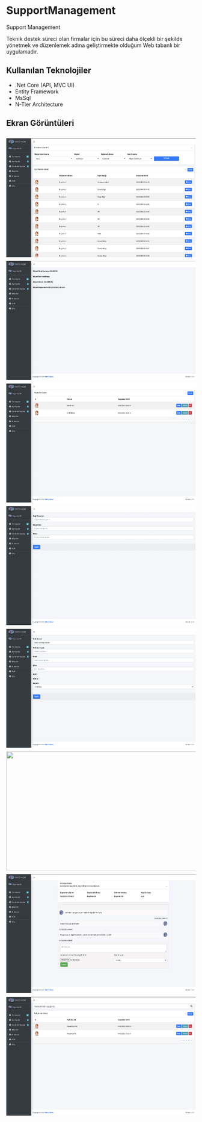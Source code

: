 # SupportManagement
Support Management


Teknik destek süreci olan firmalar için bu süreci daha ölçekli bir şekilde yönetmek ve düzenlemek adına geliştirmekte olduğum Web tabanlı bir uygulamadır.

## Kullanılan Teknolojiler
- .Net Core (API, MVC UI)
- Entity Framework
- MsSql
- N-Tier Architecture


## Ekran Görüntüleri


<img src="https://github.com/busranurok/SupportManagement/blob/main/screenshots/AllTickets.png" width="575" height="316" style="margin-top:10px" align="left" >
<img src="https://github.com/busranurok/SupportManagement/blob/main/screenshots/CustomerDetail.png" width="575" height="316" style="margin-top:10px;" align="left">
<img src="https://github.com/busranurok/SupportManagement/blob/main/screenshots/CustomerList.png" width="575" height="316" style="margin-top:10px;" align="left">
<img src="https://github.com/busranurok/SupportManagement/blob/main/screenshots/InsertCustomer.png" width="575" height="316" style="margin-top:10px;" align="left">
<img src="https://github.com/busranurok/SupportManagement/blob/main/screenshots/InsertUser.png" width="575" height="316" style="margin-top:10px;" align="left" >
<img src="https://github.com/busranurok/SupportManagement/blob/main/screenshots/Login.png" width="575" height="316" style="margin-top:10px;" align="left">
<img src="https://github.com/busranurok/SupportManagement/blob/main/screenshots/TicketDetail.png" width="575" height="316" style="margin-top:10px;" align="left">
<img src="https://github.com/busranurok/SupportManagement/blob/main/screenshots/UserList.png" width="575" height="316" style="margin-top:10px;" align="left">
